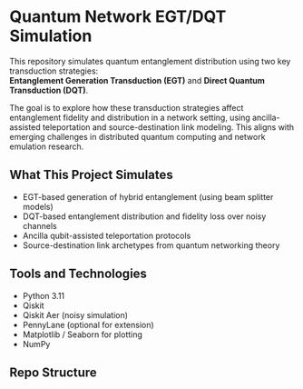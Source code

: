 # Quantum Network EGT/DQT Simulation

This repository simulates quantum entanglement distribution using two key transduction strategies:  
**Entanglement Generation Transduction (EGT)** and **Direct Quantum Transduction (DQT)**.

The goal is to explore how these transduction strategies affect entanglement fidelity and distribution in a network setting, using ancilla-assisted teleportation and source-destination link modeling. This aligns with emerging challenges in distributed quantum computing and network emulation research.

## What This Project Simulates
- EGT-based generation of hybrid entanglement (using beam splitter models)
- DQT-based entanglement distribution and fidelity loss over noisy channels
- Ancilla qubit-assisted teleportation protocols
- Source-destination link archetypes from quantum networking theory

## Tools and Technologies
- Python 3.11
- Qiskit
- Qiskit Aer (noisy simulation)
- PennyLane (optional for extension)
- Matplotlib / Seaborn for plotting
- NumPy

## Repo Structure
